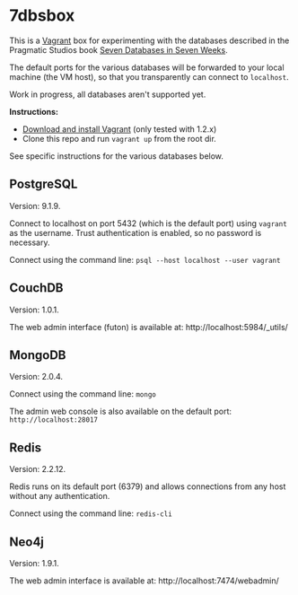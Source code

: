 # 7dbsbox

This is a [Vagrant](http://www.vagrantup.com) box for experimenting with the
databases described in the Pragmatic Studios book
[Seven Databases in Seven Weeks](http://pragprog.com/book/rwdata/seven-databases-in-seven-weeks).

The default ports for the various databases will be forwarded to your local
machine (the VM host), so that you transparently can connect to `localhost`.

Work in progress, all databases aren't supported yet.

**Instructions:**

* [Download and install Vagrant](http://downloads.vagrantup.com) (only tested with 1.2.x)
* Clone this repo and run `vagrant up` from the root dir.

See specific instructions for the various databases below.

## PostgreSQL

Version: 9.1.9.

Connect to localhost on port 5432 (which is the default port) using `vagrant` as
the username. Trust authentication is enabled, so no password is necessary.

Connect using the command line: `psql --host localhost --user vagrant`

## CouchDB

Version: 1.0.1.

The web admin interface (futon) is available at: http://localhost:5984/_utils/

## MongoDB

Version: 2.0.4.

Connect using the command line: `mongo`

The admin web console is also available on the default port:
`http://localhost:28017`

## Redis

Version: 2.2.12.

Redis runs on its default port (6379) and allows connections from any host
without any authentication.

Connect using the command line: `redis-cli`

## Neo4j

Version: 1.9.1.

The web admin interface is available at: http://localhost:7474/webadmin/
